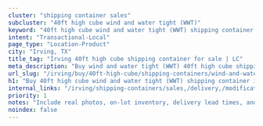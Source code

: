 ```yaml
---
cluster: "shipping container sales"
subcluster: "40ft high cube wind and water tight (WWT)"
keyword: "40ft high cube wind and water tight (WWT) shipping container for sale Irving, TX"
intent: "Transactional-Local"
page_type: "Location-Product"
city: "Irving, TX"
title_tag: "Irving 40ft high cube shipping container for sale | LC"
meta_description: "Buy wind and water tight (WWT) 40ft high cube shipping container sale with local delivery in Irving, TX. LC Container — local Since 2003. Request a fast quote today."
url_slug: "/irving/buy/40ft-high-cube/shipping-containers/wind-and-water-tight-wwt"
h1: "Buy 40ft high cube wind and water tight (WWT) shipping container in Irving"
internal_links: "/irving/shipping-containers/sales,/delivery,/modifications"
priority: 1
notes: "Include real photos, on-lot inventory, delivery lead times, and financing info."
noindex: false
---
```


<!-- TODO: Add unique city/inventory copy, images, and internal links here. -->
